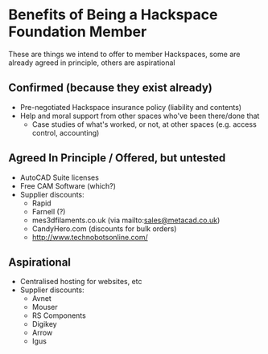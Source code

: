 # Benefits of Being a Hackspace Foundation Member

These are things we intend to offer to member Hackspaces, some are already agreed in principle, others are aspirational

## Confirmed (because they exist already)

* Pre-negotiated Hackspace insurance policy (liability and contents)
* Help and moral support from other spaces who've been there/done that
    * Case studies of what's worked, or not, at other spaces (e.g. access control, accounting)
    

## Agreed In Principle / Offered, but untested

* AutoCAD Suite licenses
* Free CAM Software (which?)
* Supplier discounts:
    * Rapid
    * Farnell (?)
    * mes3dfilaments.co.uk (via mailto:sales@metacad.co.uk)
    * CandyHero.com (discounts for bulk orders)
    * http://www.technobotsonline.com/
    


## Aspirational

* Centralised hosting for websites, etc
* Supplier discounts:
    * Avnet
    * Mouser
    * RS Components
    * Digikey
    * Arrow
    * Igus
    
